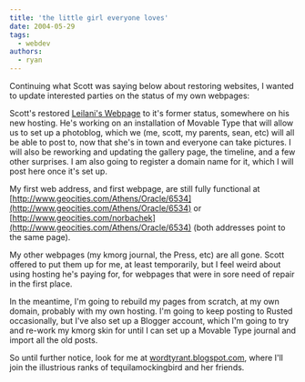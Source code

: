 ```yaml
---
title: 'the little girl everyone loves'
date: 2004-05-29
tags:
  - webdev
authors:
  - ryan
---
```


Continuing what Scott was saying below about restoring websites, I wanted to update interested parties on the status of my own webpages:

Scott's restored [Leilani's Webpage](http://leilani.spaceninja.com) to it's former status, somewhere on his new hosting. He's working on an installation of Movable Type that will allow us to set up a photoblog, which we (me, scott, my parents, sean, etc) will all be able to post to, now that she's in town and everyone can take pictures. I will also be reworking and updating the gallery page, the timeline, and a few other surprises. I am also going to register a domain name for it, which I will post here once it's set up.

My first web address, and first webpage, are still fully functional at [http://www.geocities.com/Athens/Oracle/6534](http://www.geocities.com/Athens/Oracle/6534) or [http://www.geocities.com/norbachek](http://www.geocities.com/Athens/Oracle/6534) (both addresses point to the same page).

My other webpages (my kmorg journal, the Press, etc) are all gone. Scott offered to put them up for me, at least temporarily, but I feel weird about using hosting he's paying for, for webpages that were in sore need of repair in the first place.

In the meantime, I'm going to rebuild my pages from scratch, at my own domain, probably with my own hosting. I'm going to keep posting to Rusted occasionally, but I've also set up a Blogger account, which I'm going to try and re-work my kmorg skin for until I can set up a Movable Type journal and import all the old posts.

So until further notice, look for me at [wordtyrant.blogspot.com](http://wordtyrant.blogspot.com), where I'll join the illustrious ranks of tequilamockingbird and her friends.

